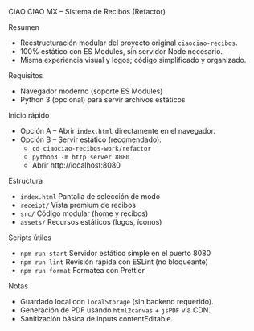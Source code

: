 CIAO CIAO MX – Sistema de Recibos (Refactor)

Resumen
- Reestructuración modular del proyecto original `ciaociao-recibos`.
- 100% estático con ES Modules, sin servidor Node necesario.
- Misma experiencia visual y logos; código simplificado y organizado.

Requisitos
- Navegador moderno (soporte ES Modules)
- Python 3 (opcional) para servir archivos estáticos

Inicio rápido
- Opción A – Abrir `index.html` directamente en el navegador.
- Opción B – Servir estático (recomendado):
  - `cd ciaociao-recibos-work/refactor`
  - `python3 -m http.server 8080`
  - Abrir http://localhost:8080

Estructura
- `index.html`     Pantalla de selección de modo
- `receipt/`       Vista premium de recibos
- `src/`           Código modular (home y recibos)
- `assets/`        Recursos estáticos (logos, íconos)

Scripts útiles
- `npm run start`  Servidor estático simple en el puerto 8080
- `npm run lint`   Revisión rápida con ESLint (no bloqueante)
- `npm run format` Formatea con Prettier

Notas
- Guardado local con `localStorage` (sin backend requerido).
- Generación de PDF usando `html2canvas` + `jsPDF` vía CDN.
- Sanitización básica de inputs contentEditable.

